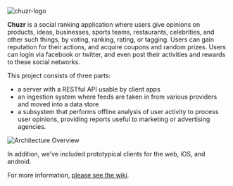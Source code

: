 
![chuzr-logo](http://i.imgur.com/vnqFGvW.png)

**Chuzr** is a social ranking application where users give opinions on products, 
ideas, businesses, sports teams, restaurants, celebrities, and other such things,
by voting, ranking, rating, or tagging.  Users can gain reputation for their 
actions, and acquire coupons and random prizes.  Users can login via facebook or twitter, 
and even post their activities and rewards to these social networks.  

This project consists of three parts:

  * a server with a RESTful API usable by client apps
  * an ingestion system where feeds are taken in from various providers and moved into a data store
  * a subsystem that performs offline analysis of user activity to process user opinions, providing reports useful to marketing or advertising agencies.

![Architecture Overview](http://i.imgur.com/CywtjYc.png)

In addition, we've included prototypical clients for the web, iOS, and android.

For more information, [please see the wiki](https://github.com/rtoal/chuzr/wiki).

